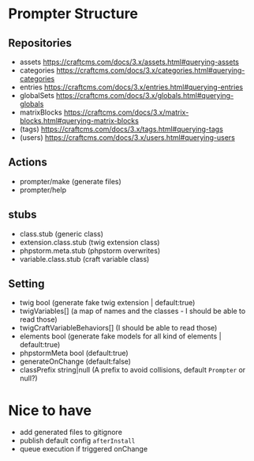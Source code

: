 
# Prompter Structure

## Repositories

* assets https://craftcms.com/docs/3.x/assets.html#querying-assets
* categories https://craftcms.com/docs/3.x/categories.html#querying-categories
* entries https://craftcms.com/docs/3.x/entries.html#querying-entries
* globalSets https://craftcms.com/docs/3.x/globals.html#querying-globals
* matrixBlocks https://craftcms.com/docs/3.x/matrix-blocks.html#querying-matrix-blocks
* (tags) https://craftcms.com/docs/3.x/tags.html#querying-tags
* (users) https://craftcms.com/docs/3.x/users.html#querying-users

## Actions

* prompter/make (generate files)
* prompter/help

## stubs

* class.stub (generic class)
* extension.class.stub (twig extension class)
* phpstorm.meta.stub (phpstorm overwrites)
* variable.class.stub (craft variable class)

## Setting

* twig bool (generate fake twig extension | default:true)
* twigVariables[]  (a map of names and the classes - I should be able to read those)
* twigCraftVariableBehaviors[] (I should be able to read those)
* elements bool (generate fake models for all kind of elements | default:true)
* phpstormMeta bool (default:true)
* generateOnChange (default:false)
* classPrefix string|null (A prefix to avoid collisions, default `Prompter` or null?)


# Nice to have

* add generated files to gitignore
* publish default config `afterInstall`
* queue execution if triggered onChange
